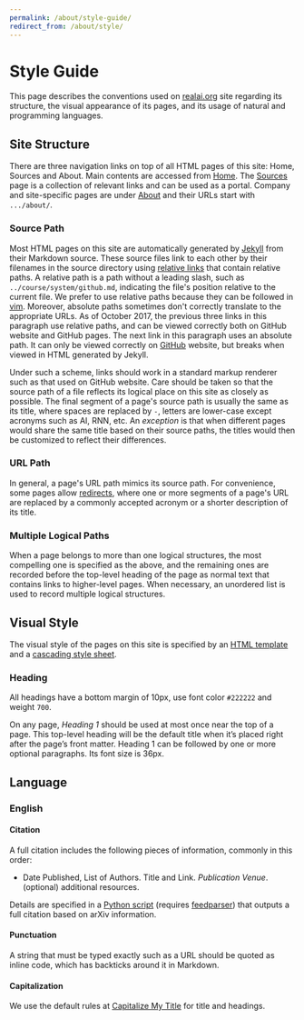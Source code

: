 ```yaml
---
permalink: /about/style-guide/
redirect_from: /about/style/
---
```

# Style Guide

This page describes the conventions used on [realai.org](http://realai.org/) site regarding its structure, the visual appearance of its pages, and its usage of natural and programming languages.

## Site Structure

There are three navigation links on top of all HTML pages of this site: Home, Sources and About. Main contents are accessed from [Home](http://realai.org/). The [Sources](http://realai.org/sources/) page is a collection of relevant links and can be used as a portal. Company and site-specific pages are under [About](http://realai.org/about/) and their URLs start with `.../about/`.

### Source Path

Most HTML pages on this site are automatically generated by [Jekyll](../course/system/github.md#jekyll) from their Markdown source. These source files link to each other by their filenames in the source directory using [relative links](../course/system/github.md#relative-links) that contain relative paths. A relative path is a path without a leading slash, such as `../course/system/github.md`, indicating the file's position relative to the current file. We prefer to use relative paths because they can be followed in [vim](../course/system/vim.md). Moreover, absolute paths sometimes don't correctly translate to the appropriate URLs. As of October 2017, the previous three links in this paragraph use relative paths, and can be viewed correctly both on GitHub website and GitHub pages. The next link in this paragraph uses an absolute path. It can only be viewed correctly on [GitHub](/course/system/github.md) website, but breaks when viewed in HTML generated by Jekyll.

Under such a scheme, links should work in a standard markup renderer such as that used on GitHub website. Care should be taken so that the source path of a file reflects its logical place on this site as closely as possible. The final segment of a page's source path is usually the same as its title, where spaces are replaced by `-`, letters are lower-case except acronyms such as AI, RNN, etc. An *exception* is that when different pages would share the same title based on their source paths, the titles would then be customized to reflect their differences.

### URL Path

In general, a page's URL path mimics its source path. For convenience, some pages allow [redirects](https://help.github.com/articles/redirects-on-github-pages/), where one or more segments of a page's URL are replaced by a commonly accepted acronym or a shorter description of its title.

### Multiple Logical Paths

When a page belongs to more than one logical structures, the most compelling one is specified as the above, and the remaining ones are recorded before the top-level heading of the page as normal text that contains links to higher-level pages. When necessary, an unordered list is used to record multiple logical structures.

## Visual Style

The visual style of the pages on this site is specified by an [HTML template](https://github.com/real-ai/realai.org/blob/master/_layouts/default.html) and a [cascading style sheet](https://github.com/real-ai/realai.org/blob/master/assets/css/style.scss).

### Heading
All headings have a bottom margin of 10px, use font color `#222222` and weight `700`.

On any page, *Heading 1* should be used at most once near the top of a page. This top-level heading will be the default title when it’s placed right after the page’s front matter. Heading 1 can be followed by one or more optional paragraphs. Its font size is 36px.

## Language

### English

#### Citation

A full citation includes the following pieces of information, commonly in this order:

* Date Published, List of Authors. Title and Link. *Publication Venue*. (optional) additional resources.

Details are specified in a [Python script](https://github.com/real-ai/realai.org/blob/master/tools/cite_arxiv.py) (requires [feedparser](https://pypi.python.org/pypi/feedparser)) that outputs a full citation based on arXiv information.

#### Punctuation

A string that must be typed exactly such as a URL should be quoted as inline code, which has backticks around it in Markdown.

#### Capitalization

We use the default rules at [Capitalize My Title](https://capitalizemytitle.com/) for title and headings.

